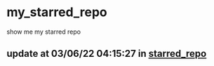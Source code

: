 # my_starred_repo
show me my starred repo

update at 03/06/22 04:15:27 in [starred_repo](./index.html)
---

